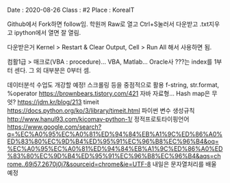 Date : 2020-08-26
Class : #2
Place : KoreaIT

Github에서 Fork하면 follow임.
학원꺼 Raw로 열고 Ctrl+S눌러서 다운받고 .txt지우고 ipython에서 열면 잘 열림.

다운받은거 Kernel > Restart & Clear Output, Cell > Run All 해서 사용하면 됨.

컴활1급 > 매크로(VBA : procedure)…
VBA, Matlab… Oracle사 ???는 index를 1부터 센다.
그 외 대부분은 0부터 셈.

데이터분석 수업도 개강할 예정!
스크롤링 등을 중점적으로 활용
f-string, str.format, %operator
https://brownbears.tistory.com/421
자바 자료형… Hash map은 무엇?
https://jdm.kr/blog/213
timeit
https://docs.python.org/ko/3/library/timeit.html
파이썬 변수 생성규칙
http://www.hanul93.com/kicomav-python-1/
정적프로토타이핑언어
https://www.google.com/search?q=%EC%A0%95%EC%A0%81%ED%94%84%EB%A1%9C%ED%86%A0%ED%83%80%EC%9D%B4%ED%95%91%EC%96%B8%EC%96%B4&oq=%EC%A0%95%EC%A0%81%ED%94%84%EB%A1%9C%ED%86%A0%ED%83%80%EC%9D%B4%ED%95%91%EC%96%B8%EC%96%B4&aqs=chrome..69i57.2670j0j7&sourceid=chrome&ie=UTF-8
내일은 문자열처리를 배울 예정